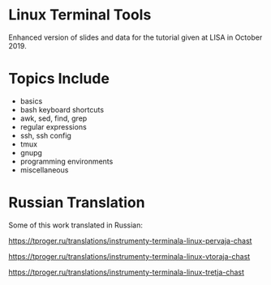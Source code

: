 # Linux Terminal Tools
Enhanced version of slides and data for the tutorial given at LISA in October 2019.

# Topics Include
 - basics
 - bash keyboard shortcuts
 - awk, sed, find, grep
 - regular expressions
 - ssh, ssh config
 - tmux
 - gnupg
 - programming environments
 - miscellaneous

# Russian Translation
Some of this work translated in Russian:

https://tproger.ru/translations/instrumenty-terminala-linux-pervaja-chast

https://tproger.ru/translations/instrumenty-terminala-linux-vtoraja-chast

https://tproger.ru/translations/instrumenty-terminala-linux-tretja-chast
